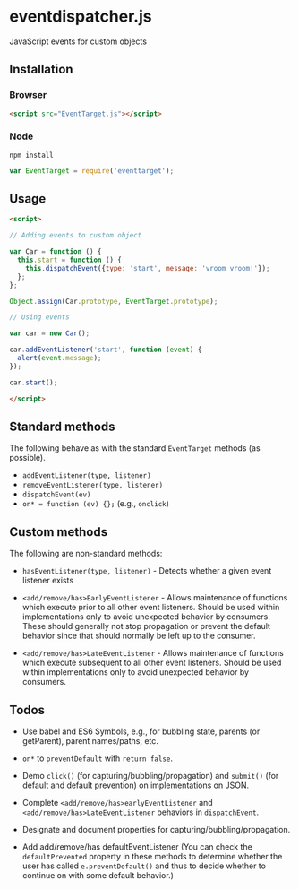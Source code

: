 # eventdispatcher.js

JavaScript events for custom objects

## Installation

### Browser

```html
<script src="EventTarget.js"></script>
```

### Node

```shell
npm install
```

```js
var EventTarget = require('eventtarget');
```

## Usage

```html
<script>

// Adding events to custom object

var Car = function () {
  this.start = function () {
    this.dispatchEvent({type: 'start', message: 'vroom vroom!'});
  };
};

Object.assign(Car.prototype, EventTarget.prototype);

// Using events

var car = new Car();

car.addEventListener('start', function (event) {
  alert(event.message);
});

car.start();

</script>
```

## Standard methods

The following behave as with the standard `EventTarget` methods
(as possible).

-   `addEventListener(type, listener)`
-   `removeEventListener(type, listener)`
-   `dispatchEvent(ev)`
-   `on* = function (ev) {};` (e.g., `onclick`)

## Custom methods

The following are non-standard methods:

-   `hasEventListener(type, listener)` - Detects whether a given event
    listener exists

-   `<add/remove/has>EarlyEventListener` - Allows maintenance of functions
    which execute prior to all other event listeners. Should be used
    within implementations only to avoid unexpected behavior by consumers.
    These should generally not stop propagation or prevent the default
    behavior since that should normally be left up to the consumer.

-   `<add/remove/has>LateEventListener` - Allows maintenance of functions
    which execute subsequent to all other event listeners. Should be used
    within implementations only to avoid unexpected behavior by consumers.

## Todos

-   Use babel and ES6 Symbols, e.g., for bubbling state, parents (or
    getParent), parent names/paths, etc.

-   `on*` to `preventDefault` with `return false`.

-   Demo `click()` (for capturing/bubbling/propagation) and
    `submit()` (for default and default prevention) on implementations on JSON.

-   Complete `<add/remove/has>earlyEventListener` and
    `<add/remove/has>LateEventListener` behaviors in `dispatchEvent`.

-   Designate and document properties for capturing/bubbling/propagation.

-   Add add/remove/has defaultEventListener
    (You can check the `defaultPrevented` property in these methods to
    determine whether the user has called `e.preventDefault()` and thus to
    decide whether to continue on with some default behavior.)

